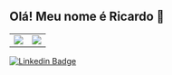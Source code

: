 ## Olá! Meu nome é Ricardo 👋

<table>
  <tr>
    <td>
      <img src="https://github-readme-stats.vercel.app/api/top-langs/?username=ricardo-fo&show_icons=true&hide_border=true&count_private=true&include_all_commits=true&theme=radical&layout=compact&exclude_repo=ricardo.github.io,ricardo-fo,bootcamp_my_first_rails_app" />
    </td>
    <td>
      <img src="https://github-readme-stats.vercel.app/api?username=ricardo-fo&show_icons=true&theme=radical&include_all_commits=true&hide_border=true&layout=compact&hide=issues,prs" />
    </td>
  </tr>
</table>

[![Linkedin Badge](https://img.shields.io/badge/-LinkedIn-blue?style=flat-square&logo=Linkedin&logoColor=white&link=https://www.linkedin.com/in/gabrielcraveiro)](https://www.linkedin.com/in/ricardo-oliveira-gj)

<!--
**ricardo-fo/ricardo-fo** is a ✨ _special_ ✨ repository because its `README.md` (this file) appears on your GitHub profile.

Here are some ideas to get you started:

- 🔭 I’m currently working on ...
- 🌱 I’m currently learning ...
- 👯 I’m looking to collaborate on ...
- 🤔 I’m looking for help with ...
- 💬 Ask me about ...
- 📫 How to reach me: ...
- 😄 Pronouns: ...
- ⚡ Fun fact: ...
-->
